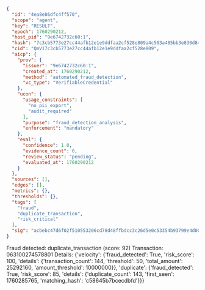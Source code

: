 ```json
{
  "id": "4ea8e86dfc4ff570",
  "scope": "agent",
  "key": "RESULT",
  "epoch": 1760290212,
  "host_pid": "9e6742732c60:1",
  "hash": "7c3cb5773e27cc44afb12e1e9ddfaa2cf528e809a4c503a485bb3e830d84d99f",
  "cid": "QmV17c3cb5773e27cc44afb12e1e9ddfaa2cf528e809",
  "aicp": {
    "prov": {
      "issuer": "9e6742732c60:1",
      "created_at": 1760290212,
      "method": "automated_fraud_detection",
      "vc_type": "VerifiableCredential"
    },
    "ucon": {
      "usage_constraints": [
        "no_pii_export",
        "audit_required"
      ],
      "purpose": "fraud_detection_analysis",
      "enforcement": "mandatory"
    },
    "eval": {
      "confidence": 1.0,
      "evidence_count": 0,
      "review_status": "pending",
      "evaluated_at": 1760290212
    }
  },
  "sources": [],
  "edges": [],
  "metrics": {},
  "thresholds": {},
  "tags": [
    "fraud",
    "duplicate_transaction",
    "risk_critical"
  ],
  "sig": "acbebc47d6f02f510553206cd78d48ffbdcc3c26d5e0c53354b93799e4d00bd7"
}
```

Fraud detected: duplicate_transaction (score: 92)
Transaction: 063100274578801
Details: {'velocity': {'fraud_detected': True, 'risk_score': 100, 'details': {'transaction_count': 144, 'threshold': 50, 'total_amount': 25292160, 'amount_threshold': 10000000}}, 'duplicate': {'fraud_detected': True, 'risk_score': 85, 'details': {'duplicate_count': 143, 'first_seen': 1760285765, 'matching_hash': 'c58645b7bcecdbfd'}}}
